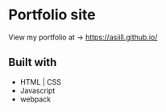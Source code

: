 # Portfolio site

View my portfolio at → https://asiill.github.io/

## Built with

* HTML | CSS
* Javascript
* webpack
